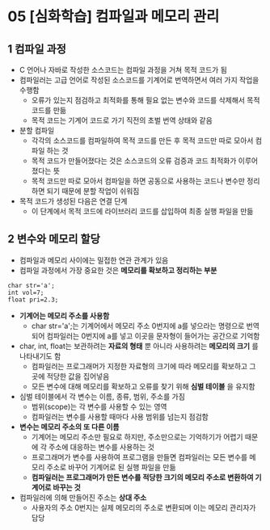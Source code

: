 # 05 [심화학습] 컴파일과 메모리 관리
## 1 컴파일 과정
- C 언어나 자바로 작성한 소스코드는 컴파일 과정을 거쳐 목적 코드가 됨
- 컴파일러는 고급 언어로 작성된 소스코드를 기계어로 번역하면서 여러 가지 작업을 수행함
    - 오류가 있는지 점검하고 최적화를 통해 필요 없는 변수와 코드를 삭제해서 목적 코드를 만듦
    - 목적 코드는 기계어 코드로 가기 직전의 초벌 번역 상태와 같음
- 분할 컴파일
    - 각각의 소스코드를 컴파일하여 목적 코드를 만든 후 목적 코드만 따로 모아서 컴파일 하는 것
    - 목적 코드가 만들어졌다는 것은 소스코드의 오류 검증과 코드 최적화가 이루어졌다는 뜻
    - 목적 코드만 따로 모아서 컴파일을 하면 공동으로 사용하는 코드나 변수만 정리하면 되기 때문에 분할 작업이 쉬워짐
- 목적 코드가 생성된 다음은 연결 단계
    - 이 단계에서 목적 코드에 라이브러리 코드를 삽입하여 최종 실행 파일을 만듦

## 2 변수와 메모리 할당
- 컴파일과 메모리 사이에는 밀접한 연관 관계가 있음
- 컴파일 과정에서 가장 중요한 것은 __메모리를 확보하고 정리하는 부분__
>>>
    char str='a';
    int vol=7;
    float pri=2.3;
>>>
- __기계어는 메모리 주소를 사용함__
    - char str='a';는 기계어에서 메모리 주소 0번지에 a를 넣으라는 명령으로 번역되어 컴파일러는 0번지에 a를 넣고 이곳을 문자형이 들어가는 공간으로 기억함
- char, int, float는 보관하려는 __자료의 형태__ 뿐 아니라 사용하려는 __메모리의 크기__ 를 나타내기도 함
    - 컴파일러는 프로그래머가 지정한 자료형의 크기에 따라 메모리를 확보하고 그곳에 적당한 값을 집어넣음  
    - 모든 변수에 대해 메모리를 확보하고 오류를 찾기 위해 __심벌 테이블__ 을 유지함
- 심벌 테이블에서 각 변수는 이름, 종류, 범위, 주소를 가짐
    - 범위(scope)는 각 변수를 사용할 수 있는 영역
    - 컴파일러는 변수를 사용할 때마다 사용 범위를 넘는지 점검함
- __변수는 메모리 주소의 또 다른 이름__
    - 기계어는 메모리 주소만 필요로 하지만, 주소만으로는 기억하기가 어렵기 때문에 각 주소에 대응하는 변수를 사용하는 것
    - 프로그래머가 변수를 사용하여 프로그램을 만들면 컴파일러는 모든 변수를 메모리 주소로 바꾸어 기계어로 된 실행 파일을 만듦
    - __컴파일러는 프로그래머가 만든 변수를 적당한 크기의 메모리 주소로 변환하여 기계어로 바꾸는 것__
- 컴파일러에 의해 만들어진 주소는 __상대 주소__
    - 사용자의 주소 0번지는 실제 메모리의 주소로 변환되며 이는 메모리 관리자가 담당
